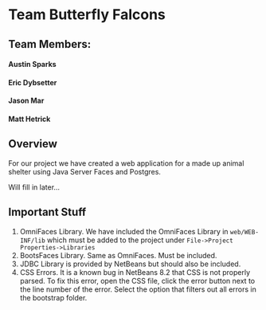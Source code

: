 
# Team Butterfly Falcons
## Team Members:
#### Austin Sparks
#### Eric Dybsetter
#### Jason Mar
#### Matt Hetrick

## Overview
For our project we have created a web application for a made up animal shelter 
using Java Server Faces and Postgres. 

Will fill in later...

## Important Stuff
1. OmniFaces Library. We have included the OmniFaces Library in ```web/WEB-INF/lib```
   which must be added to the project under ```File->Project Properties->Libraries```
2. BootsFaces Library. Same as OmniFaces. Must be included.
3. JDBC Library is provided by NetBeans but should also be included.
4. CSS Errors. It is a known bug in NetBeans 8.2 that CSS is not properly parsed.
   To fix this error, open the CSS file, click the error button next to the line
   number of the error. Select the option that filters out all errors in the bootstrap
   folder.